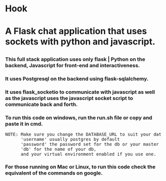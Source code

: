 # Hook
<h1>A Flask chat application that uses sockets with python and javascript.<h2>

<h3>This full stack application uses only flask | Python on the backend, 
Javascript for front-end and interactiveness. </h3>

<h3>It uses Postgresql on the backend using flask-sqlalchemy.</h3>

<h3>It uses flask_socketio to communicate with javascript as well as the
javascript uses the javascript socket script to communicate back and forth.</h3>

<h3>To run this code on windows, run the run.sh file or copy and paste it in cmd.</h3>

<pre>
NOTE: Make sure you change the DATABASE_URL to suit your database url,
	  'username' usually postgres by default
	  'password' the password set for the db or your master password
	  'db' for the name of your db,
	  and your virtual environment enabled if you use one.
</pre>

<h3>For those running on Mac or Linux, to run this code check the equivalent
of the commands on google.</h3>
